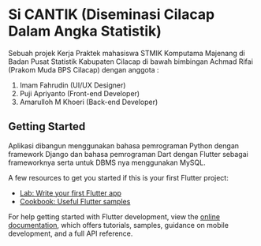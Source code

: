 # Si CANTIK (Diseminasi Cilacap Dalam Angka Statistik)

Sebuah projek Kerja Praktek mahasiswa STMIK Komputama Majenang di Badan Pusat Statistik Kabupaten Cilacap di bawah bimbingan Achmad Rifai (Prakom Muda BPS Cilacap) dengan anggota :
1. Imam Fahrudin (UI/UX Designer)
2. Puji Apriyanto (Front-end Developer)
3. Amarulloh M Khoeri (Back-end Developer)

## Getting Started

Aplikasi dibangun menggunakan bahasa pemrograman Python dengan framework Django dan bahasa pemrograman Dart dengan Flutter sebagai frameworknya serta untuk DBMS nya menggunakan MySQL.

A few resources to get you started if this is your first Flutter project:

- [Lab: Write your first Flutter app](https://docs.flutter.dev/get-started/codelab)
- [Cookbook: Useful Flutter samples](https://docs.flutter.dev/cookbook)

For help getting started with Flutter development, view the
[online documentation](https://docs.flutter.dev/), which offers tutorials,
samples, guidance on mobile development, and a full API reference.
